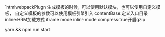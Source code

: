 ######
`htmlwebpackPlugn 生成模板的时候，可以使用默认模块，也可以使用自定义模板， 自定义模板的参数可以使用模板引擎引入
contentBase:定义入口目录
inline:HRM加载方式
iframe mode
inline mode
compress:true开启gzip

yarn && npm run start
